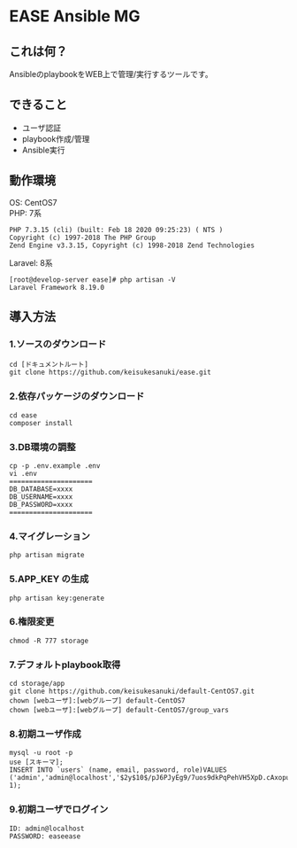 # EASE Ansible MG

## これは何？

AnsibleのplaybookをWEB上で管理/実行するツールです。

## できること

- ユーザ認証
- playbook作成/管理
- Ansible実行

## 動作環境

OS:  CentOS7  
PHP:  7系

```
PHP 7.3.15 (cli) (built: Feb 18 2020 09:25:23) ( NTS )
Copyright (c) 1997-2018 The PHP Group
Zend Engine v3.3.15, Copyright (c) 1998-2018 Zend Technologies
```

Laravel:  8系

```
[root@develop-server ease]# php artisan -V
Laravel Framework 8.19.0
```



## 導入方法

### 1.ソースのダウンロード

```
cd [ドキュメントルート]
git clone https://github.com/keisukesanuki/ease.git
```

### 2.依存パッケージのダウンロード

```
cd ease
composer install
```

### 3.DB環境の調整

```
cp -p .env.example .env
vi .env
=====================
DB_DATABASE=xxxx
DB_USERNAME=xxxx
DB_PASSWORD=xxxx
=====================
```

### 4.マイグレーション

```
php artisan migrate
```

### 5.APP_KEY の生成

```
php artisan key:generate
```

### 6.権限変更

```
chmod -R 777 storage
```

### 7.デフォルトplaybook取得

```
cd storage/app
git clone https://github.com/keisukesanuki/default-CentOS7.git
chown [webユーザ]:[webグループ] default-CentOS7
chown [webユーザ]:[webグループ] default-CentOS7/group_vars
```

### 8.初期ユーザ作成

```
mysql -u root -p
use [スキーマ];
INSERT INTO `users` (name, email, password, role)VALUES ('admin','admin@localhost','$2y$10$/pJ6PJyEg9/7uos9dkPqPehVH5XpD.cAxopu8Kt4x1N2a.4yloKVS', 1);
```

### 9.初期ユーザでログイン

```
ID: admin@localhost
PASSWORD: easeease 
```
